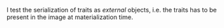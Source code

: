 I test the serialization of traits as *external* objects, i.e. the traits has to be present in the image at materialization time.